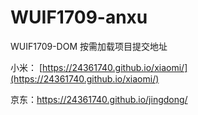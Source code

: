 # WUIF1709-anxu
WUIF1709-DOM 按需加载项目提交地址

小米： [https://24361740.github.io/xiaomi/](https://24361740.github.io/xiaomi/)

京东：https://24361740.github.io/jingdong/

